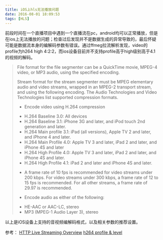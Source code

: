 ```yaml
---
title: iOS上hls无法播放问题
date: 2016-08-01 18:09:53
tags: [HLS]
---
```


前段时间在一个直播项目中遇到一个直播流在pc，android均可以正常播放，但是在ios上无法播放的问题；检查过后发现并不是数据生成的异常导致的，最后怀疑可能是数据流本身的编解码参数有错误。通过ffmeg拉流解析发现，video的profile为h264 high 4:2:2，而ios设备目前并不支持profile高于high级别高于4.1的视频的解码。

<!-- more -->

> File format for the file segmenter can be a QuickTime movie, MPEG-4 video, or MP3 audio, using the specified encoding.
>
> Stream format for the stream segmenter must be MPEG elementary audio and video streams, wrapped in an MPEG-2 transport stream, and using the following encoding. The Audio Technologies and Video Technologies list supported compression formats.
> - Encode video using H.264 compression
>  * H.264 Baseline 3.0: All devices
>  * H.264 Baseline 3.1: iPhone 3G and later, and iPod touch 2nd generation and later.
>  * H.264 Main profile 3.1: iPad (all versions), Apple TV 2 and later, and iPhone 4 and later.
>  * H.264 Main Profile 4.0: Apple TV 3 and later, iPad 2 and later, and iPhone 4S and later
>  * H.264 High Profile 4.0: Apple TV 3 and later, iPad 2 and later, and iPhone 4S and later.
>  * H.264 High Profile 4.1: iPad 2 and later and iPhone 4S and later.
>
> - A frame rate of 10 fps is recommended for video streams under 200 kbps. For video streams under 300 kbps, a frame rate of 12 to 15 fps is recommended. For all other streams, a frame rate of 29.97 is recommended.
>
> - Encode audio as either of the following:
>  * HE-AAC or AAC-LC, stereo
>  * MP3 (MPEG-1 Audio Layer 3), stereo

以上是iOS设备上支持的音视频编解码格式，以及相关参数的推荐设置。

参考：
[HTTP Live Streaming Overview](https://developer.apple.com/library/ios/documentation/NetworkingInternet/Conceptual/StreamingMediaGuide/UsingHTTPLiveStreaming/UsingHTTPLiveStreaming.html#//apple_ref/doc/uid/TP40008332-CH102-SW21)
[h264 profile & level](http://blog.csdn.net/sphone89/article/details/17492433)

